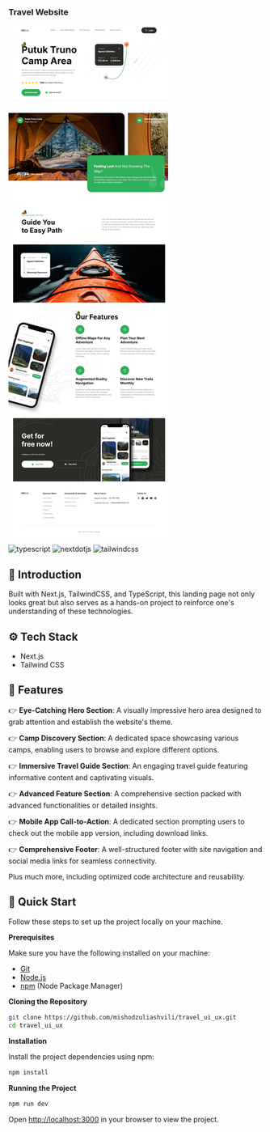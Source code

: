 <div >
  <h3 >Travel Website</h3>

  <!-- <br /> -->
  <a href="https://youtu.be/cuzw4vL1z5E?feature=shared" target="_blank">
      <img src="./demo.jpeg" alt="Project Banner">
    </a>
  <br />

  <div>
    <img src="https://img.shields.io/badge/-Typescript-black?style=for-the-badge&logoColor=white&logo=typescript&color=3178C6" alt="typescript" />
    <img src="https://img.shields.io/badge/-Next_JS-black?style=for-the-badge&logoColor=white&logo=nextdotjs&color=000000" alt="nextdotjs" />
    <img src="https://img.shields.io/badge/-Tailwind_CSS-black?style=for-the-badge&logoColor=white&logo=tailwindcss&color=06B6D4" alt="tailwindcss" />
  </div>


</div>

## <a name="introduction">🤖 Introduction</a>

Built with Next.js, TailwindCSS, and TypeScript, this landing page not only looks great but also serves as a hands-on project to reinforce one's understanding of these technologies.


## <a name="tech-stack">⚙️ Tech Stack</a>

- Next.js
- Tailwind CSS

## <a name="featuress">🔋 Features</a>
👉 **Eye-Catching Hero Section**: A visually impressive hero area designed to grab attention and establish the website's theme.  

👉 **Camp Discovery Section**: A dedicated space showcasing various camps, enabling users to browse and explore different options.  

👉 **Immersive Travel Guide Section**: An engaging travel guide featuring informative content and captivating visuals.  

👉 **Advanced Feature Section**: A comprehensive section packed with advanced functionalities or detailed insights.  

👉 **Mobile App Call-to-Action**: A dedicated section prompting users to check out the mobile app version, including download links.  

👉 **Comprehensive Footer**: A well-structured footer with site navigation and social media links for seamless connectivity.  

Plus much more, including optimized code architecture and reusability.

## <a name="quick-start">🤸 Quick Start</a>

Follow these steps to set up the project locally on your machine.

**Prerequisites**

Make sure you have the following installed on your machine:

- [Git](https://git-scm.com/)
- [Node.js](https://nodejs.org/en)
- [npm](https://www.npmjs.com/) (Node Package Manager)

**Cloning the Repository**

```bash
git clone https://github.com/mishodzuliashvili/travel_ui_ux.git
cd travel_ui_ux
```

**Installation**

Install the project dependencies using npm:

```bash
npm install
```

**Running the Project**

```bash
npm run dev
```

Open [http://localhost:3000](http://localhost:3000) in your browser to view the project.
